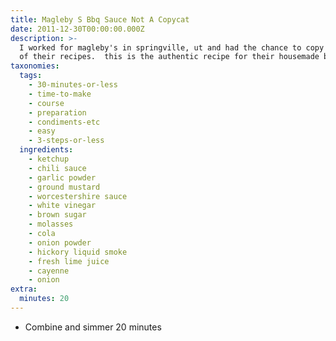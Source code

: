 ```yaml
---
title: Magleby S Bbq Sauce Not A Copycat
date: 2011-12-30T00:00:00.000Z
description: >-
  I worked for magleby's in springville, ut and had the chance to copy down some
  of their recipes.  this is the authentic recipe for their housemade bbq sauce.
taxonomies:
  tags:
    - 30-minutes-or-less
    - time-to-make
    - course
    - preparation
    - condiments-etc
    - easy
    - 3-steps-or-less
  ingredients:
    - ketchup
    - chili sauce
    - garlic powder
    - ground mustard
    - worcestershire sauce
    - white vinegar
    - brown sugar
    - molasses
    - cola
    - onion powder
    - hickory liquid smoke
    - fresh lime juice
    - cayenne
    - onion
extra:
  minutes: 20
---
```

 - Combine and simmer 20 minutes
